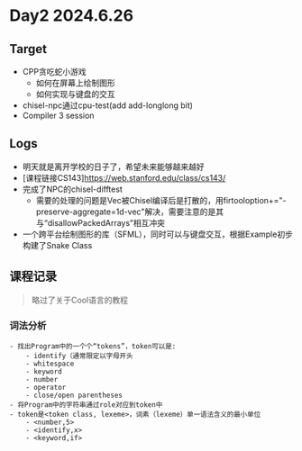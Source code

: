 # Day2 2024.6.26

## Target

- CPP贪吃蛇小游戏
    - 如何在屏幕上绘制图形
    - 如何实现与键盘的交互
- chisel-npc通过cpu-test(add add-longlong bit)
- Compiler 3 session

## Logs
- 明天就是离开学校的日子了，希望未来能够越来越好
- [课程链接CS143]<https://web.stanford.edu/class/cs143/>
- 完成了NPC的chisel-difftest
    - 需要的处理的问题是Vec被Chisel编译后是打散的，用firtooloption+="-preserve-aggregate=1d-vec"解决，需要注意的是其与“disallowPackedArrays”相互冲突
- 一个跨平台绘制图形的库（SFML），同时可以与键盘交互，根据Example初步构建了Snake Class

## 课程记录

> 略过了关于Cool语言的教程

### 词法分析
    - 找出Program中的一个个“tokens”，token可以是:
        - identify（通常限定以字母开头
        - whitespace
        - keyword
        - number
        - operator
        - close/open parentheses
    - 将Program中的字符串通过role对应到token中
    - token是<token class, lexeme>，词素（lexeme）单一语法含义的最小单位
        - <number,5>
        - <identify,x>
        - <keyword,if>